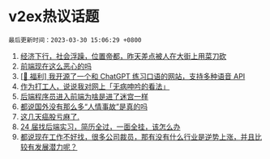 # v2ex热议话题

`最后更新时间：2023-03-30 15:06:29 +0800`

1. [经济下行，社会浮躁，位置帝都，昨天差点被人在大街上用菜刀砍](https://www.v2ex.com/t/928431)
1. [前端现在这么恶心的吗](https://www.v2ex.com/t/928203)
1. [[🎉 福利] 我开源了一个和 ChatGPT 练习口语的网站，支持多种语音 API](https://www.v2ex.com/t/928200)
1. [作为打工人，说说我对网上「无病呻吟的看法」](https://www.v2ex.com/t/928252)
1. [后端程序员进入前端为啥是进了迷宫一样](https://www.v2ex.com/t/928258)
1. [都说国外没有那么多“人情事故”是真的吗](https://www.v2ex.com/t/928291)
1. [这几天癌股亏麻了.](https://www.v2ex.com/t/928378)
1. [24 届找后端实习，简历全过，一面全挂，该怎么办](https://www.v2ex.com/t/928195)
1. [都说现在工作不好找，很多公司裁员，那有没有什么行业是逆势上涨，并且比较有发展潜力呢？](https://www.v2ex.com/t/928361)

